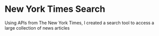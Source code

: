 # New York Times Search

Using APIs from The New York Times, I created a search tool to access a large collection of news articles
